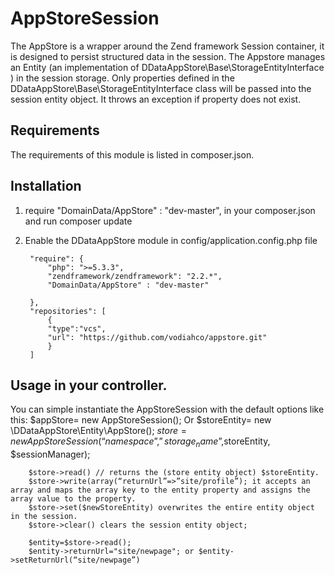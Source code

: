 
AppStoreSession
=====

The AppStore is a wrapper around the Zend framework Session container, it is designed to persist structured data in the session.
The Appstore manages an Entity (an implementation of DDataAppStore\Base\StorageEntityInterface ) in the session storage. 
Only properties defined in the DDataAppStore\Base\StorageEntityInterface class will be passed into the session entity object. It throws an exception if property does not exist.


## Requirements
The requirements of this module is listed in composer.json.
## Installation
1. require "DomainData/AppStore" : "dev-master", in your composer.json and run composer update
2. Enable the DDataAppStore module in config/application.config.php file


        "require": {
            "php": ">=5.3.3",
            "zendframework/zendframework": "2.2.*",
            "DomainData/AppStore" : "dev-master"

        },
        "repositories": [
            {
            "type":"vcs",
            "url": "https://github.com/vodiahco/appstore.git"
            }
        ]

## Usage in your controller. 

You can simple instantiate the AppStoreSession with the default options like this:
        $appStore= new AppStoreSession();
Or 
        $storeEntity= new \DDataAppStore\Entity\AppStore();
        $store= new AppStoreSession(“namespace”,”storage_name”,$storeEntity, $sessionManager);

        $store->read() // returns the (store entity object) $storeEntity.
        $store->write(array(“returnUrl”=>”site/profile”); it accepts an array and maps the array key to the entity property and assigns the array value to the property.
        $store->set($newStoreEntity) overwrites the entire entity object in the session.
        $store->clear() clears the session entity object;

        $entity=$store->read();
        $entity->returnUrl="site/newpage"; or $entity->setReturnUrl(“site/newpage”)


